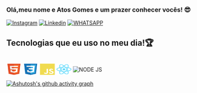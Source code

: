 ### Olá,meu nome e Atos Gomes e um prazer conhecer vocês! 😎


[![Instagram](https://img.shields.io/badge/Instagram-E4405F?style=for-the-badge&logo=instagram&logoColor=white)](https://www.instagram.com/atosdr1/)
[![Linkedin](https://img.shields.io/badge/LinkedIn-0077B5?style=for-the-badge&logo=linkedin&logoColor=white)](https://www.linkedin.com/in/atos-gomes-77921527a/)
[![WHATSAPP](https://img.shields.io/badge/WhatsApp-25D366?style=for-the-badge&logo=whatsapp&logoColor=white)](https://web.whatsapp.com/+5521980565849)


## Tecnologias que eu uso no meu dia!🏆

<div style="display- inline_block"><br/>
   <img align="center" alt="HTML5" height="30" width="40" src="https://raw.githubusercontent.com/devicons/devicon/master/icons/html5/html5-original.svg">
  <img align="center" alt="CSS3" height="30" width="40" src="https://raw.githubusercontent.com/devicons/devicon/master/icons/css3/css3-original.svg">
   <img align="center" alt="Js" height="30" width="40" src="https://raw.githubusercontent.com/devicons/devicon/master/icons/javascript/javascript-plain.svg">
  <img align="center" alt="REACT" height="30" width="40" src="https://raw.githubusercontent.com/devicons/devicon/master/icons/react/react-original.svg">
  <img align="center" src="https://img.shields.io/badge/Node.js-43853D?style=for-the-badge&logo=node.js&logoColor=white" alt= "NODE JS" >
</div>

[![Ashutosh's github activity graph](https://github-readme-activity-graph.vercel.app/graph?username=AtosGomes&bg_color=696ec3&color=2c262b&line=a8293c&point=403d3d&area=true&hide_border=true)](https://github.com/ashutosh00710/github-readme-activity-graph)
